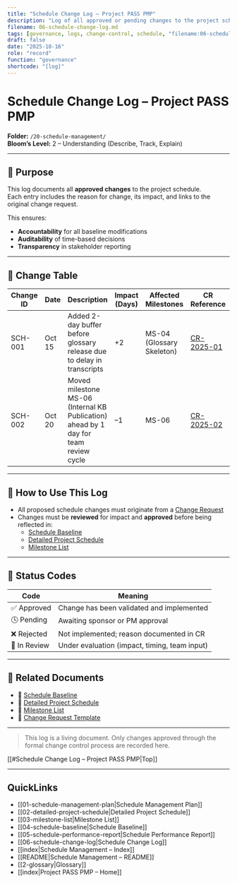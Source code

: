 ```yaml
---
title: "Schedule Change Log — Project PASS PMP"
description: "Log of all approved or pending changes to the project schedule baseline."
filename: 06-schedule-change-log.md
tags: [governance, logs, change-control, schedule, "filename:06-schedule-change-log.md"]
draft: false
date: "2025-10-16"
role: "record"
function: "governance"
shortcode: "[log]"
---
```


# Schedule Change Log – Project PASS PMP  
**Folder:** `/20-schedule-management/`  
**Bloom’s Level:** 2 – Understanding (Describe, Track, Explain)

---

## 📎 Purpose

This log documents all **approved changes** to the project schedule.  
Each entry includes the reason for change, its impact, and links to the original change request.

This ensures:
- **Accountability** for all baseline modifications  
- **Auditability** of time-based decisions  
- **Transparency** in stakeholder reporting

---

## 📑 Change Table

| Change ID | Date | Description | Impact (Days) | Affected Milestones | CR Reference | Approved By | Status |
|-----------|------|-------------|----------------|----------------------|--------------|-------------|--------|
| SCH-001   | Oct 15 | Added 2-day buffer before glossary release due to delay in transcripts | +2 | MS-04 (Glossary Skeleton) | [CR-2025-01](../00-project-integration-management/change-management/change-request-template.md) | Sponsor | ✅ Approved |
| SCH-002   | Oct 20 | Moved milestone MS-06 (Internal KB Publication) ahead by 1 day for team review cycle | –1 | MS-06 | [CR-2025-02](../00-project-integration-management/change-management/change-request-template.md) | Sponsor | ✅ Approved |

---

## 📘 How to Use This Log

- All proposed schedule changes must originate from a [Change Request](../00-project-integration-management/change-management/change-request-template.md)
- Changes must be **reviewed** for impact and **approved** before being reflected in:
  - [Schedule Baseline](04-schedule-baseline.md)  
  - [Detailed Project Schedule](02-detailed-project-schedule.md)  
  - [Milestone List](03-milestone-list.md)  

---

## 🔁 Status Codes

| Code | Meaning |
|------|---------|
| ✅ Approved | Change has been validated and implemented |
| 🕓 Pending | Awaiting sponsor or PM approval |
| ❌ Rejected | Not implemented; reason documented in CR |
| 🔄 In Review | Under evaluation (impact, timing, team input) |

---

## 🔗 Related Documents

- 📄 [Schedule Baseline](04-schedule-baseline.md)  
- 📄 [Detailed Project Schedule](02-detailed-project-schedule.md)  
- 📄 [Milestone List](03-milestone-list.md)  
- 📄 [Change Request Template](../00-project-integration-management/change-management/change-request-template.md)

---

> This log is a living document. Only changes approved through the formal change control process are recorded here.

[[#Schedule Change Log – Project PASS PMP|Top]]

---

## QuickLinks
- [[01-schedule-management-plan|Schedule Management Plan]]
- [[02-detailed-project-schedule|Detailed Project Schedule]]
- [[03-milestone-list|Milestone List]]
- [[04-schedule-baseline|Schedule Baseline]]
- [[05-schedule-performance-report|Schedule Performance Report]]
- [[06-schedule-change-log|Schedule Change Log]]
- [[index|Schedule Management – Index]]
- [[README|Schedule Management – README]]
- [[2-glossary|Glossary]]
- [[index|Project PASS PMP – Home]]
